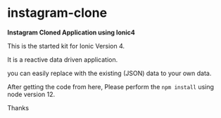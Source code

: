 # instagram-clone

**Instagram Cloned Application using Ionic4**

This is the started kit for Ionic Version 4.

It is a reactive data driven application. 

you can easily replace with the existing (JSON) data to your own data.
 
After getting the code from here, Please perform the `npm install` using node version 12.


Thanks 
